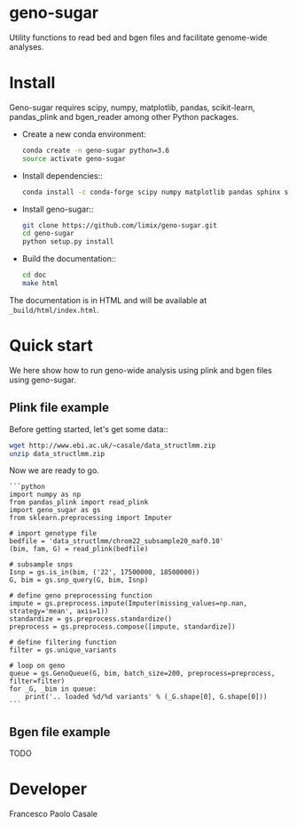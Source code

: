 # geno-sugar
Utility functions to read bed and bgen files and facilitate genome-wide analyses.

# Install

Geno-sugar requires scipy, numpy, matplotlib, pandas, scikit-learn, pandas_plink and bgen_reader among other Python packages.

* Create a new conda environment:

    ```bash
    conda create -n geno-sugar python=3.6
    source activate geno-sugar
    ```

* Install dependencies::

    ```bash
    conda install -c conda-forge scipy numpy matplotlib pandas sphinx sphinx_rtd_theme scikit-learn pandas-plink bgen-reader
    ```

* Install geno-sugar::

    ```bash
    git clone https://github.com/limix/geno-sugar.git
    cd geno-sugar
    python setup.py install
    ```

* Build the documentation::

    ```bash
    cd doc
    make html
    ```

The documentation is in HTML and will be available at
``_build/html/index.html``.

# Quick start

We here show how to run geno-wide analysis using plink and bgen files using geno-sugar.

## Plink file example

Before getting started, let's get some data::

```bash
wget http://www.ebi.ac.uk/~casale/data_structlmm.zip
unzip data_structlmm.zip
```

Now we are ready to go.

    ```python
    import numpy as np
    from pandas_plink import read_plink
    import geno_sugar as gs
    from sklearn.preprocessing import Imputer

    # import genotype file
    bedfile = 'data_structlmm/chrom22_subsample20_maf0.10'
    (bim, fam, G) = read_plink(bedfile)

    # subsample snps
    Isnp = gs.is_in(bim, ('22', 17500000, 18500000))
    G, bim = gs.snp_query(G, bim, Isnp)

    # define geno preprocessing function
    impute = gs.preprocess.impute(Imputer(missing_values=np.nan, strategy='mean', axis=1))
    standardize = gs.preprocess.standardize()
    preprocess = gs.preprocess.compose([impute, standardize])

    # define filtering function
    filter = gs.unique_variants

    # loop on geno
    queue = gs.GenoQueue(G, bim, batch_size=200, preprocess=preprocess, filter=filter)
    for _G, _bim in queue:
        print('.. loaded %d/%d variants' % (_G.shape[0], G.shape[0]))
    ```

## Bgen file example

TODO

# Developer

Francesco Paolo Casale
